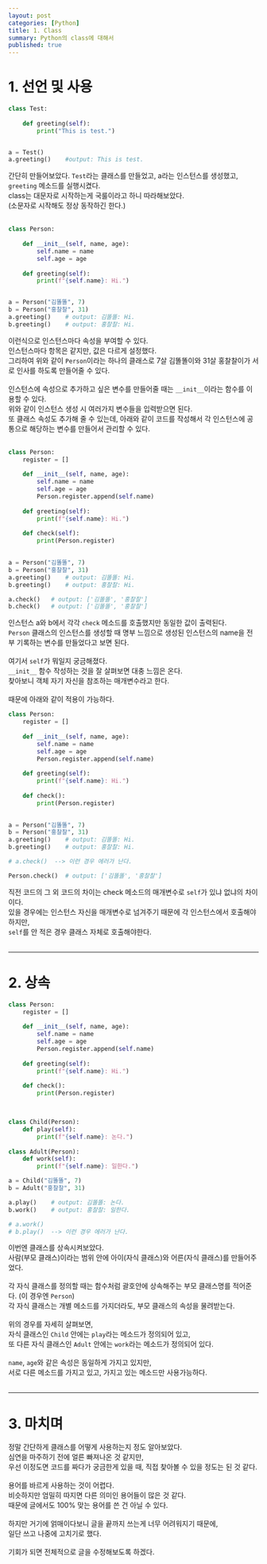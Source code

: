 ```yaml
---
layout: post
categories: [Python]
title: 1. Class
summary: Python의 class에 대해서
published: true
---
```


# 1. 선언 및 사용

```py
class Test:
    
    def greeting(self):
        print("This is test.")


a = Test()
a.greeting()    #output: This is test.
```
간단히 만들어보았다. `Test`라는 클래스를 만들었고, a라는 인스턴스를 생성했고, `greeting` 메소드를 실행시켰다.<br>
class는 대문자로 시작하는게 국룰이라고 하니 따라해보았다.<br>
(소문자로 시작해도 정상 동작하긴 한다.)<br>
<br>

```py
class Person:
    
    def __init__(self, name, age):
        self.name = name
        self.age = age 
    
    def greeting(self):
        print(f"{self.name}: Hi.")


a = Person("김똘똘", 7)
b = Person("홍찰찰", 31)
a.greeting()    # output: 김똘똘: Hi.
b.greeting()    # output: 홍찰찰: Hi.
```
이런식으로 인스턴스마다 속성을 부여할 수 있다.<br>
인스턴스마다 항목은 같지만, 값은 다르게 설정했다.<br>
그리하여 위와 같이 `Person`이라는 하나의 클래스로 7살 김똘똘이와 31살 홍찰찰이가 서로 인사를 하도록 만들어줄 수 있다.<br>
<br>
인스턴스에 속성으로 추가하고 싶은 변수를 만들어줄 때는 `__init__`이라는 함수를 이용할 수 있다.<br>
위와 같이 인스턴스 생성 시 여러가지 변수들을 입력받으면 된다.<br>
또 클래스 속성도 추가해 줄 수 있는데, 아래와 같이 코드를 작성해서 각 인스턴스에 공통으로 해당하는 변수를 만들어서 관리할 수 있다.<br>
<br>

```py
class Person:
    register = []
    
    def __init__(self, name, age):
        self.name = name
        self.age = age 
        Person.register.append(self.name)
    
    def greeting(self):
        print(f"{self.name}: Hi.")
    
    def check(self):
        print(Person.register)
        

a = Person("김똘똘", 7)
b = Person("홍찰찰", 31)
a.greeting()    # output: 김똘똘: Hi.
b.greeting()    # output: 홍찰찰: Hi.

a.check()   # output: ['김똘똘', '홍찰찰']
b.check()   # output: ['김똘똘', '홍찰찰']
```
인스턴스 a와 b에서 각각 `check` 메소드를 호출했지만 동일한 값이 출력된다.<br>
`Person` 클래스의 인스턴스를 생성할 때 명부 느낌으로 생성된 인스턴스의 name을 전부 기록하는 변수를 만들었다고 보면 된다.<br>
<br>
여기서 `self`가 뭐일지 궁금해졌다.<br>
`__init__` 함수 작성하는 것을 잘 살펴보면 대충 느낌은 온다.<br>
찾아보니 객체 자기 자신을 참조하는 매개변수라고 한다.<br>
<br>
때문에 아래와 같이 적용이 가능하다.<br>

```py
class Person:
    register = []
    
    def __init__(self, name, age):
        self.name = name
        self.age = age 
        Person.register.append(self.name)
    
    def greeting(self):
        print(f"{self.name}: Hi.")
    
    def check():
        print(Person.register)    
    

a = Person("김똘똘", 7)
b = Person("홍찰찰", 31)
a.greeting()    # output: 김똘똘: Hi.
b.greeting()    # output: 홍찰찰: Hi.

# a.check()  --> 이런 경우 에러가 난다.

Person.check()  # output: ['김똘똘', '홍찰찰']
```
직전 코드의 그 외 코드의 차이는 check 메소드의 매개변수로 `self`가 있냐 없냐의 차이이다.<br>
있을 경우에는 인스턴스 자신을 매개변수로 넘겨주기 때문에 각 인스턴스에서 호출해야하지만,<br>
`self`를 안 적은 경우 클래스 자체로 호출해야한다.<br>
<br>

---

# 2. 상속
```py
class Person:
    register = []
    
    def __init__(self, name, age):
        self.name = name
        self.age = age 
        Person.register.append(self.name)
    
    def greeting(self):
        print(f"{self.name}: Hi.")
    
    def check():
        print(Person.register)    
    


class Child(Person):
    def play(self):
        print(f"{self.name}: 논다.")
        
class Adult(Person):
    def work(self):
        print(f"{self.name}: 일한다.")

a = Child("김똘똘", 7)
b = Adult("홍찰찰", 31)

a.play()    # output: 김똘똘: 논다.
b.work()    # output: 홍찰찰: 일한다.

# a.work()
# b.play()  --> 이런 경우 에러가 난다.
```
이번엔 클래스를 상속시켜보았다.<br>
사람(부모 클래스)이라는 범위 안에 아이(자식 클래스)와 어른(자식 클래스)를 만들어주었다.<br>
<br>
각 자식 클래스를 정의할 때는 함수처럼 괄호안에 상속해주는 부모 클래스명를 적어준다. (이 경우엔 `Person`)<br>
각 자식 클래스는 개별 메소드를 가지더라도, 부모 클래스의 속성을 물려받는다.<br>
<br>
위의 경우를 자세히 살펴보면,<br>
자식 클래스인 `Child` 안에는 `play`라는 메소드가 정의되어 있고,<br>
또 다른 자식 클래스인 `Adult` 안에는 `work`라는 메소드가 정의되어 있다.<br>
<br>
`name`, `age`와 같은 속성은 동일하게 가지고 있지만,<br>
서로 다른 메소드를 가지고 있고, 가지고 있는 메소드만 사용가능하다.<br>
<br>

---

# 3. 마치며

정말 간단하게 클래스를 어떻게 사용하는지 정도 알아보았다.<br>
심연을 마주하기 전에 얼른 빠져나온 것 같지만,<br>
우선 이정도면 코드를 짜다가 궁금한게 있을 때, 직접 찾아볼 수 있을 정도는 된 것 같다.<br>
<br>
용어를 바르게 사용하는 것이 어렵다.<br>
비슷하지만 엄밀히 따지면 다른 의미인 용어들이 많은 것 같다.<br>
때문에 글에서도 100% 맞는 용어를 쓴 건 아닐 수 있다.<br>
<br>
하지만 거기에 얽매이다보니 글을 끝까지 쓰는게 너무 어려워지기 때문에,<br>
일단 쓰고 나중에 고치기로 했다.<br>
<br>
기회가 되면 전체적으로 글을 수정해보도록 하겠다.<br>
<br>

